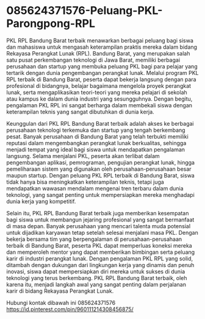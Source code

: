 # 085624371576-Peluang-PKL-Parongpong-RPL
PKL RPL Bandung Barat terbaik menawarkan berbagai peluang bagi siswa dan mahasiswa untuk mengasah keterampilan praktis mereka dalam bidang Rekayasa Perangkat Lunak (RPL). Bandung Barat, yang merupakan salah satu pusat perkembangan teknologi di Jawa Barat, memiliki berbagai perusahaan dan startup yang membuka peluang PKL bagi para pelajar yang tertarik dengan dunia pengembangan perangkat lunak. Melalui program PKL RPL terbaik di Bandung Barat, peserta dapat bekerja langsung dengan para profesional di bidangnya, belajar bagaimana mengelola proyek perangkat lunak, serta mengaplikasikan teori-teori yang mereka pelajari di sekolah atau kampus ke dalam dunia industri yang sesungguhnya. Dengan begitu, pengalaman PKL RPL ini sangat berharga dalam membekali siswa dengan keterampilan teknis yang sangat dibutuhkan di dunia kerja.

Keunggulan dari PKL RPL Bandung Barat terbaik adalah akses ke berbagai perusahaan teknologi terkemuka dan startup yang tengah berkembang pesat. Banyak perusahaan di Bandung Barat yang telah terbukti memiliki reputasi dalam mengembangkan perangkat lunak berkualitas, sehingga menjadi tempat yang ideal bagi siswa untuk mendapatkan pengalaman langsung. Selama menjalani PKL, peserta akan terlibat dalam pengembangan aplikasi, pemrograman, pengujian perangkat lunak, hingga pemeliharaan sistem yang digunakan oleh perusahaan-perusahaan besar maupun startup. Dengan peluang PKL RPL terbaik di Bandung Barat, siswa tidak hanya bisa meningkatkan keterampilan teknis, tetapi juga mendapatkan wawasan mendalam mengenai tren terbaru dalam dunia teknologi, yang sangat penting untuk mempersiapkan mereka menghadapi dunia kerja yang kompetitif.

Selain itu, PKL RPL Bandung Barat terbaik juga memberikan kesempatan bagi siswa untuk membangun jejaring profesional yang sangat bermanfaat di masa depan. Banyak perusahaan yang mencari talenta muda potensial untuk dijadikan karyawan tetap setelah selesai menjalani masa PKL. Dengan bekerja bersama tim yang berpengalaman di perusahaan-perusahaan terbaik di Bandung Barat, peserta PKL dapat memperluas koneksi mereka dan memperoleh mentor yang dapat memberikan bimbingan serta peluang karir di industri perangkat lunak. Dengan pengalaman PKL RPL yang solid, ditambah dengan dukungan dari lingkungan kerja yang dinamis dan penuh inovasi, siswa dapat mempersiapkan diri mereka untuk sukses di dunia teknologi yang terus berkembang. PKL RPL Bandung Barat terbaik, oleh karena itu, menjadi langkah awal yang sangat penting dalam perjalanan karir di bidang Rekayasa Perangkat Lunak.

Hubungi kontak dibawah ini
085624371576
https://id.pinterest.com/pin/960111214308456875/
